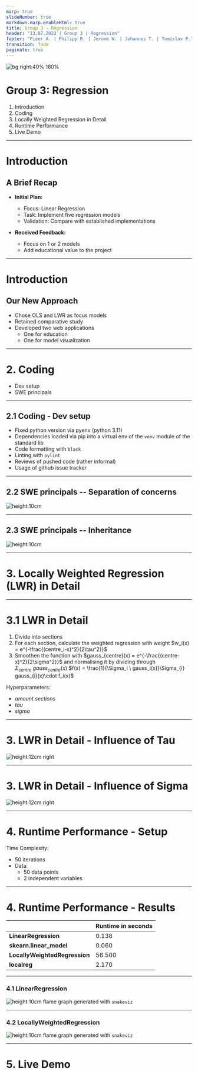 ```yaml
---
marp: true
slideNumber: true
markdown.marp.enableHtml: true
title: Group 3 - Regression
header: "13.07.2023 | Group 3 | Regression"
footer: "Pieer A. | Philipp R. | Jerome W. | Johannes T. | Tomislav P."
transition: fade
paginate: true
---
```


![bg right:40% 180%](regression_intro.png)
# Group 3: Regression
1. Introduction
2. Coding
3. Locally Weighted Regression in Detail
4. Runtime Performance
5. Live Demo
---
# Introduction
## A Brief Recap

- **Initial Plan:**
  - Focus: Linear Regression
  - Task: Implement five regression models
  - Validation: Compare with established implementations

- **Received Feedback:**
  - Focus on 1 or 2 models
  - Add educational value to the project
---
# Introduction
## Our New Approach
- Chose OLS and LWR as focus models
- Retained comparative study
- Developed two web applications
  - One for education
  - One for model visualization

--- 
# 2. Coding
 - Dev setup
 - SWE principals

---
## 2.1 Coding - Dev setup

- Fixed python version via pyenv (python 3.11)
- Dependencies loaded via pip into a virtual env of the `venv` module of the standard lib
- Code formatting with `black`
- Linting with `pylint`
- Reviews of pushed code (rather informal)
- Usage of github issue tracker

--- 
## 2.2 SWE principals -- Separation of concerns

![height:10cm](./directory_structure.png)

---

## 2.3 SWE principals -- Inheritance
![height:10cm](./uml_inheritance.png)

---

# 3. Locally Weighted Regression (LWR) in Detail

<!-- 
---
# 3. Regression Models - Oridinary Linear Regression

 $f(x) = \beta_0 + \Sigma_{i=1}^d x_i \cdot \beta_i$
 Optimising $L_\beta = \frac{1}{n}\Sigma_{j=1}^n(y-f(x_j))^2$
 $\Rightarrow \beta_{opt} = (X^t X)^{−1}X^t y$
-->
---
# 3.1 LWR in Detail

1. Divide into sections
2. For each section, calculate the weighted regression with weight $w_i(x) = e^{-\frac{(centre_i-x)^2}{2\tau^2}}$
3. Smoothen the function with $gauss_{centre}(x) = e^{-\frac{(centre-x)^2}{2\sigma^2}}$ and normalising it by dividing through $\Sigma_{centre} \ gauss_{centre}(x)$
 $f(x) = \frac{1}{\Sigma_i \ gauss_i(x)}\Sigma_{i} gauss_{i}(x)\cdot f_i(x)$ 

Hyperparameters: 
 - _amount sections_
 - _tau_
 - _sigma_ 

---
# 3. LWR in Detail - Influence of Tau

![height:12cm right](tau.png)

---
# 3. LWR in Detail - Influence of Sigma

![height:12cm right](sigma.png)


---
# 4. Runtime Performance - Setup

Time Complexity:
  - 50 iterations
  - Data: 
    - 50 data points
    - 2 independent variables

---
# 4. Runtime Performance - Results 
|                                | **Runtime in seconds** |
|--------------------------------|---------------------|
| **LinearRegression**          | 0.138              |
| **skearn.linear_model**        | 0.060              |
| **LocallyWeightedRegression** | 56.500             |
| **localreg**                   | 2.170              |

---

### 4.1 LinearRegression

![height:10cm](./performance_visualization/lin_ours.png)
flame graph generated with `snakeviz`

---
<!-- ### 4.2 Linear Regression (from sklearns)
![height:10cm](./performance_visualization/lin_theirs.png)

--- -->
### 4.2 LocallyWeightedRegression
![height:10cm](./performance_visualization/lwr_ours.png)
flame graph generated with `snakeviz`

---
<!-- ### 4.4 Linear Regression (from localreg)
![height:10cm](./performance_visualization/lwr_theirs.png)


--- -->
# 5. Live Demo